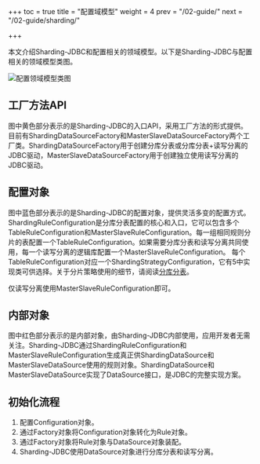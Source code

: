 +++
toc = true
title = "配置域模型"
weight = 4
prev = "/02-guide/"
next = "/02-guide/sharding/"

+++

本文介绍Sharding-JDBC和配置相关的领域模型。以下是Sharding-JDBC与配置相关的领域模型类图。

![配置领域模型类图](http://ovfotjrsi.bkt.clouddn.com/docs/img/config_domain.png)

## 工厂方法API

图中黄色部分表示的是Sharding-JDBC的入口API，采用工厂方法的形式提供。
目前有ShardingDataSourceFactory和MasterSlaveDataSourceFactory两个工厂类。ShardingDataSourceFactory用于创建分库分表或分库分表+读写分离的JDBC驱动，MasterSlaveDataSourceFactory用于创建独立使用读写分离的JDBC驱动。

## 配置对象

图中蓝色部分表示的是Sharding-JDBC的配置对象，提供灵活多变的配置方式。
ShardingRuleConfiguration是分库分表配置的核心和入口，它可以包含多个TableRuleConfiguration和MasterSlaveRuleConfiguration。每一组相同规则分片的表配置一个TableRuleConfiguration。如果需要分库分表和读写分离共同使用，每一个读写分离的逻辑库配置一个MasterSlaveRuleConfiguration。
每个TableRuleConfiguration对应一个ShardingStrategyConfiguration，它有5中实现类可供选择。关于分片策略使用的细节，请阅读[分库分表](/02-guide/sharding/)。

仅读写分离使用MasterSlaveRuleConfiguration即可。

## 内部对象

图中红色部分表示的是内部对象，由Sharding-JDBC内部使用，应用开发者无需关注。Sharding-JDBC通过ShardingRuleConfiguration和MasterSlaveRuleConfiguration生成真正供ShardingDataSource和MasterSlaveDataSource使用的规则对象。ShardingDataSource和MasterSlaveDataSource实现了DataSource接口，是JDBC的完整实现方案。

## 初始化流程

1. 配置Configuration对象。
2. 通过Factory对象将Configuration对象转化为Rule对象。
3. 通过Factory对象将Rule对象与DataSource对象装配。
4. Sharding-JDBC使用DataSource对象进行分库分表和读写分离。
